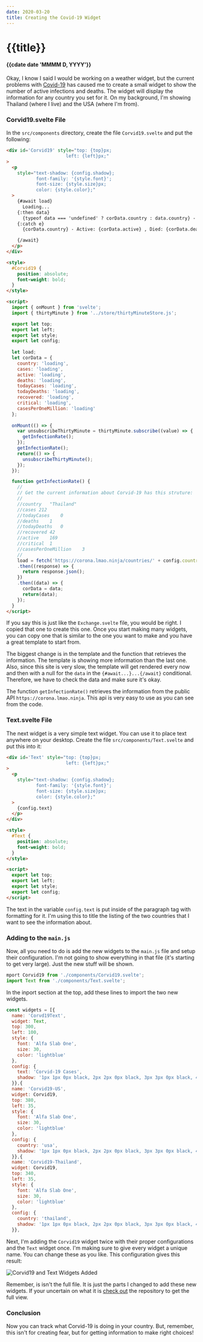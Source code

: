 ```yaml
---
date: 2020-03-20
title: Creating the Covid-19 Widget
---
```


# {{title}}

#### {{cdate date 'MMMM D, YYYY'}}

Okay, I know I said I would be working on a weather widget, but
the current problems with [Covid-19](https://www.who.int/emergencies/diseases/novel-coronavirus-2019)
has caused me to create a small widget to show the number of active 
infections and deaths. The widget will display the information for 
any country you set for it. On my background, I'm showing Thailand (where I live) and 
the USA (where I'm from).

### Corvid19.svelte File

In the `src/components` directory, create the file `Corvid19.svelte` and put the following: 

```html
<div id='Corvid19' style="top: {top}px; 
                      left: {left}px;" 
>
  <p
    style="text-shadow: {config.shadow};
           font-family: '{style.font}'; 
           font-size: {style.size}px; 
           color: {style.color};"
  >
    {#await load}
      Loading...
    {:then data}
      {typeof data === 'undefined' ? corData.country : data.country} - Active: {typeof data === 'undefined' ?  corData.active : data.active} , Died: {typeof data === 'undefined' ?  corData.deaths : data.deaths}
    {:catch e}
      {corData.country} - Active: {corData.active} , Died: {corData.deaths}

    {/await}
  </p>
</div>

<style>
  #Corvid19 {
    position: absolute;
    font-weight: bold;
  }
</style>

<script>
  import { onMount } from 'svelte';
  import { thirtyMinute } from '../store/thirtyMinuteStore.js';

  export let top;
  export let left;
  export let style;
  export let config;
  
  let load;
  let corData = {
    country: 'loading',
    cases: 'loading',
    active: 'loading',
    deaths: 'loading',
    todayCases: 'loading',
    todayDeaths: 'loading',
    recovered: 'loading',
    critical: 'loading',
    casesPerOneMillion: 'loading'
  };
  
  onMount(() => {
    var unsubscribeThirtyMinute = thirtyMinute.subscribe((value) => {
      getInfectionRate();
    });
    getInfectionRate();
    return(() => {
      unsubscribeThirtyMinute();
    });
  });

  function getInfectionRate() {
    //
    // Get the current information about Corvid-19 has this struture:
    //
    //country	"Thailand"
    //cases	212
    //todayCases	0
    //deaths	1
    //todayDeaths	0
    //recovered	42
    //active	169
    //critical	1
    //casesPerOneMillion	3
    //
    load = fetch('https://corona.lmao.ninja/countries/' + config.country)
    .then((response) => {
      return response.json();
    })
    .then((data) => {
      corData = data;
      return(data);
    });
  }
</script>


```

If you say this is just like the `Exchange.svelte` file, you would be right. I copied 
that one to create this one. Once you start making many widgets, you can copy one that 
is similar to the one you want to make and you have a great template to start from.

The biggest change is in the template and the function that retrieves the information. 
The template is showing more information than the last one. Also, since this site is 
very slow, the template will get rendered every now and then with a null for the `data` 
in the `{#await...}...{/await}` conditional. Therefore, we have to check the data 
and make sure it's okay.

The function `getInfectionRate()` retrieves the information from the public API `https://corona.lmao.ninja`.
This api is very easy to use as you can see from the code. 

### Text.svelte File

The next widget is a very simple text widget. You can use it to place text anywhere 
on your desktop. Create the file `src/components/Text.svelte` and put this into it:

```html
<div id='Text' style="top: {top}px; 
                      left: {left}px;" 
>
  <p
    style="text-shadow: {config.shadow};
           font-family: '{style.font}'; 
           font-size: {style.size}px; 
           color: {style.color};"
  >
    {config.text}
  </p>
</div>

<style>
  #Text {
    position: absolute;
    font-weight: bold;
  }
</style>

<script>
  export let top;
  export let left;
  export let style;
  export let config;
</script>
```

The text in the variable `config.text` is put inside of the paragraph tag with 
formatting for it. I'm using this to title the listing of the two countries that 
I want to see the information about.

### Adding to the `main.js`

Now, all you need to do is add the new widgets to the `main.js` file and setup 
their configuration. I'm not going to show everything in that file (it's starting 
to get very large). Just the new stuff will be shown.

```JavaScript
mport Corvid19 from './components/Corvid19.svelte';
import Text from './components/Text.svelte';
```

In the inport section at the top, add these lines to import the two new 
widgets.

```JavaScript
const widgets = [{
  name: 'Corvd19Text',
  widget: Text,
  top: 300,
  left: 100,
  style: {
    font: 'Alfa Slab One',
    size: 30,
    color: 'lightblue'
  },
  config: {
    text: 'Corvid-19 Cases',
    shadow: '1px 1px 0px black, 2px 2px 0px black, 3px 3px 0px black, 4px 4px 0px black, 5px 5px 0px black, 6px 6px 2px black'
  }},{
  name: 'Corvid19-US',
  widget: Corvid19,
  top: 380,
  left: 35,
  style: {
    font: 'Alfa Slab One',
    size: 30,
    color: 'lightblue'
  },
  config: {
    country: 'usa',
    shadow: '1px 1px 0px black, 2px 2px 0px black, 3px 3px 0px black, 4px 4px 0px black, 5px 5px 0px black, 6px 6px 2px black'
  }},{
  name: 'Corvid19-Thailand',
  widget: Corvid19,
  top: 340,
  left: 35,
  style: {
    font: 'Alfa Slab One',
    size: 30,
    color: 'lightblue'
  },
  config: {
    country: 'thailand',
    shadow: '1px 1px 0px black, 2px 2px 0px black, 3px 3px 0px black, 4px 4px 0px black, 5px 5px 0px black, 6px 6px 2px black'
  }},
```

Next, I'm adding the `Corvid19` widget twice with their proper configurations and 
the `Text` widget once. I'm making sure to give every widget a unique name. You 
can change these as you like. This configuration gives this result:

![Corvid19 and Text Widgets Added](/imgs/corvid19.png)

Remember, is isn't the full file. It is just the parts I changed to add these new 
widgets. If your uncertain on what it is [check out](https://github.com/raguay/SveltePlashServer) 
the repository to get the full view.

### Conclusion

Now you can track what Corvid-19 is doing in your country. But, remember, this 
isn't for creating fear, but for getting information to make right choices!

